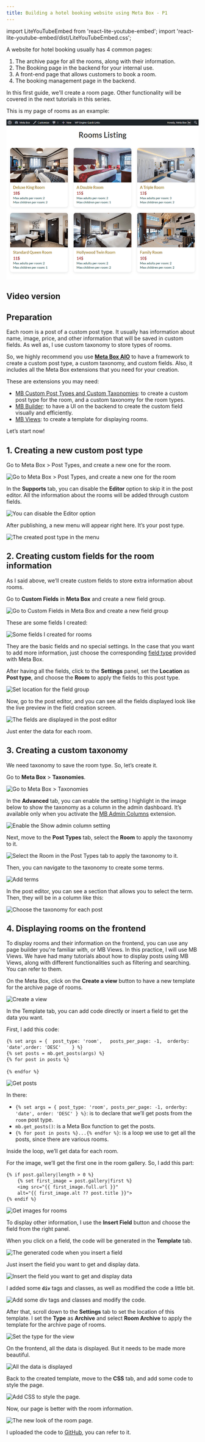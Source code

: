 ```yaml
---
title: Building a hotel booking website using Meta Box - P1
---
```


import LiteYouTubeEmbed from 'react-lite-youtube-embed';
import 'react-lite-youtube-embed/dist/LiteYouTubeEmbed.css';

A website for hotel booking usually has 4 common pages:

1. The archive page for all the rooms, along with their information.
2. The Booking page in the backend for your internal use.
3. A front-end page that allows customers to book a room.
4. The booking management page in the backend.

In this first guide, we'll create a room page. Other functionality will be covered in the next tutorials in this series.

This is my page of rooms as an example:

![The archive page of the room](img/hotel-booking-room-archive/final.png)

## Video version

<LiteYouTubeEmbed id='vbzCmmGXt3Y' />

## Preparation

Each room is a post of a custom post type. It usually has information about name, image, price, and other information that will be saved in custom fields. As well as, I use custom taxonomy to store types of rooms.

So, we highly recommend you use [**Meta Box AIO**](https://metabox.io/aio/) to have a framework to create a custom post type, a custom taxonomy, and custom fields. Also, it includes all the Meta Box extensions that you need for your creation.

These are extensions you may need:

* [MB Custom Post Types and Custom Taxonomies](https://metabox.io/plugins/custom-post-type/): to create a custom post type for the room, and a custom taxonomy for the room types.
* [MB Builder](https://metabox.io/plugins/meta-box-builder/): to have a UI on the backend to create the custom field visually and efficiently.
* [MB Views](https://metabox.io/plugins/mb-views/): to create a template for displaying rooms.

Let’s start now!

## 1. Creating a new custom post type

Go to Meta Box > Post Types, and create a new one for the room.

![Go to Meta Box > Post Types, and create a new one for the room](https://i0.wp.com/images.elightup.com/meta-box/blog/hotel-booking-room-archive/cpt.png)

In the **Supports** tab, you can disable the **Editor** option to skip it in the post editor. All the information about the rooms will be added through custom fields.

![You can disable the Editor option](https://i0.wp.com/images.elightup.com/meta-box/blog/hotel-booking-room-archive/editor.png)

After publishing, a new menu will appear right here. It’s your post type.

![The created post type in the menu](https://i0.wp.com/images.elightup.com/meta-box/blog/hotel-booking-room-archive/post-type.png)

## 2. Creating custom fields for the room information

As I said above, we’ll create custom fields to store extra information about rooms.

Go to **Custom Fields** in **Meta Box** and create a new field group.

![Go to Custom Fields in Meta Box and create a new field group](https://i0.wp.com/images.elightup.com/meta-box/blog/hotel-booking-room-archive/create-field.png)

These are some fields I created:

![Some fields I created for rooms](https://i0.wp.com/images.elightup.com/meta-box/blog/hotel-booking-room-archive/fields.png)

They are the basic fields and no special settings. In the case that you want to add more information, just choose the corresponding [field type](https://docs.metabox.io/fields/) provided with Meta Box.

After having all the fields, click to the **Settings** panel, set the **Location** as **Post type**, and choose the **Room** to apply the fields to this post type.

![Set location for the field group](https://i0.wp.com/images.elightup.com/meta-box/blog/hotel-booking-room-archive/location.png)

Now, go to the post editor, and you can see all the fields displayed look like the live preview in the field creation screen.

![The fields are displayed in the post editor](https://i0.wp.com/images.elightup.com/meta-box/blog/hotel-booking-room-archive/field-display.png)

Just enter the data for each room.

## 3. Creating a custom taxonomy

We need taxonomy to save the room type. So, let’s create it.

Go to **Meta Box** > **Taxonomies**.

![Go to Meta Box > Taxonomies](https://i0.wp.com/images.elightup.com/meta-box/blog/hotel-booking-room-archive/create-tax.png)

In the **Advanced** tab, you can enable the setting I highlight in the image below to show the taxonomy as a column in the admin dashboard. It’s available only when you activate the [MB Admin Columns](https://metabox.io/plugins/mb-admin-columns/) extension.

![Enable the Show admin column setting](https://i0.wp.com/images.elightup.com/meta-box/blog/hotel-booking-room-archive/show-column.png)

Next, move to the **Post Types** tab, select the **Room** to apply the taxonomy to it.

![Select the Room in the Post Types tab to apply the taxonomy to it.](https://i0.wp.com/images.elightup.com/meta-box/blog/hotel-booking-room-archive/choose-post-type.png)

Then, you can navigate to the taxonomy to create some terms. 

![Add terms](https://i0.wp.com/images.elightup.com/meta-box/blog/hotel-booking-room-archive/terms.png)

In the post editor, you can see a section that allows you to select the term. Then, they will be in a column like this:

![Choose the taxonomy for each post](https://i0.wp.com/images.elightup.com/meta-box/blog/hotel-booking-room-archive/choose-term.png)

## 4. Displaying rooms on the frontend

To display rooms and their information on the frontend, you can use any page builder you're familiar with, or MB Views. In this practice, I will use MB Views. We have had many tutorials about how to display posts using MB Views, along with different functionalities such as filtering and searching. You can refer to them.

On the Meta Box, click on the **Create a view** button to have a new template for the archive page of rooms.

![Create a view](https://i0.wp.com/images.elightup.com/meta-box/blog/hotel-booking-room-archive/create-view.png)

In the Template tab, you can add code directly or insert a field to get the data you want.

First, I add this code:

```
{% set args = {  post_type: 'room',   posts_per_page: -1,  orderby: 'date',order: 'DESC'    } %}
{% set posts = mb.get_posts(args) %}
{% for post in posts %}

{% endfor %}
```

![Get posts](https://i0.wp.com/images.elightup.com/meta-box/blog/hotel-booking-room-archive/get-posts.png)

In there:

* `{% set args = { post_type: 'room', posts_per_page: -1, orderby: 'date', order: 'DESC' } %}`: is to declare that we’ll get posts from the `room` post type.
* `mb.get_posts()`:  is a Meta Box function to get the posts.
* `{% for post in posts %}...{% endfor %}`: is a loop we use to get all the posts, since there are various rooms.

Inside the loop, we’ll get data for each room.

For the image, we’ll get the first one in the room gallery. So, I add this part:

```
{% if post.gallery|length > 0 %}
    {% set first_image = post.gallery|first %}
    <img src="{{ first_image.full.url }}"
    alt="{{ first_image.alt ?? post.title }}">
{% endif %}
```

![Get images for rooms](https://i0.wp.com/images.elightup.com/meta-box/blog/hotel-booking-room-archive/get-term.png)

To display other information, I use the **Insert Field** button and choose the field from the right panel.

When you click on a field, the code will be generated in the **Template** tab.

![The generated code when you insert a field](https://i0.wp.com/images.elightup.com/meta-box/blog/hotel-booking-room-archive/insert-field.png)

Just insert the field you want to get and display data.

![Insert the field you want to get and display data](https://i0.wp.com/images.elightup.com/meta-box/blog/hotel-booking-room-archive/insert.png)

I added some **`div`** tags and classes, as well as modified the code a little bit.

![Add some div tags and classes and modify the code.](https://i0.wp.com/images.elightup.com/meta-box/blog/hotel-booking-room-archive/div-class.png)

After that, scroll down to the **Settings** tab to set the location of this template. I set the **Type** as **Archive** and select **Room Archive** to apply the template for the archive page of rooms.

![Set the type for the view](https://i0.wp.com/images.elightup.com/meta-box/blog/hotel-booking-room-archive/setting-view.png)

On the frontend, all the data is displayed. But it needs to be made more beautiful.

![All the data is displayed](https://i0.wp.com/images.elightup.com/meta-box/blog/hotel-booking-room-archive/data-display.png)

Back to the created template, move to the **CSS** tab, and add some code to style the page.

![Add CSS to style the page.](https://i0.wp.com/images.elightup.com/meta-box/blog/hotel-booking-room-archive/css.png)

Now, our page is better with the room information.

![The new look of the room page.](https://i0.wp.com/images.elightup.com/meta-box/blog/hotel-booking-room-archive/final.png)

I uploaded the code to [GitHub](https://github.com/wpmetabox/tutorials/tree/master/how-to-build-hotel-booking/p1), you can refer to it.
